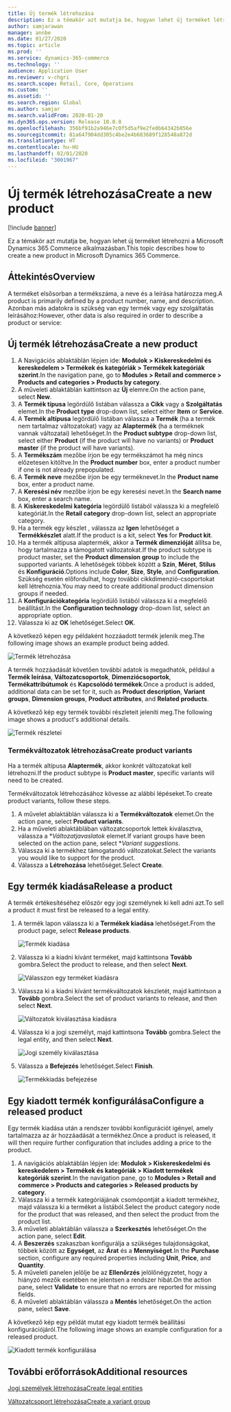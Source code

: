 ```yaml
---
title: Új termék létrehozása
description: Ez a témakör azt mutatja be, hogyan lehet új terméket létrehozni a Microsoft Dynamics 365 Commerce alkalmazásban.
author: samjarawan
manager: annbe
ms.date: 01/27/2020
ms.topic: article
ms.prod: ''
ms.service: dynamics-365-commerce
ms.technology: ''
audience: Application User
ms.reviewer: v-chgri
ms.search.scope: Retail, Core, Operations
ms.custom: ''
ms.assetid: ''
ms.search.region: Global
ms.author: samjar
ms.search.validFrom: 2020-01-20
ms.dyn365.ops.version: Release 10.0.8
ms.openlocfilehash: 356bf91b2a946e7c0f5d5af9e2fe0b64342b856e
ms.sourcegitcommit: 81a647904dd305c4be2e4b683689f128548a872d
ms.translationtype: HT
ms.contentlocale: hu-HU
ms.lasthandoff: 02/01/2020
ms.locfileid: "3001967"
---
```

# <a name="create-a-new-product"></a><span data-ttu-id="9454e-103">Új termék létrehozása</span><span class="sxs-lookup"><span data-stu-id="9454e-103">Create a new product</span></span>


[!include [banner](includes/banner.md)]

<span data-ttu-id="9454e-104">Ez a témakör azt mutatja be, hogyan lehet új terméket létrehozni a Microsoft Dynamics 365 Commerce alkalmazásban.</span><span class="sxs-lookup"><span data-stu-id="9454e-104">This topic describes how to create a new product in Microsoft Dynamics 365 Commerce.</span></span>

## <a name="overview"></a><span data-ttu-id="9454e-105">Áttekintés</span><span class="sxs-lookup"><span data-stu-id="9454e-105">Overview</span></span>

<span data-ttu-id="9454e-106">A terméket elsősorban a termékszáma, a neve és a leírása határozza meg.</span><span class="sxs-lookup"><span data-stu-id="9454e-106">A product is primarily defined by a product number, name, and description.</span></span> <span data-ttu-id="9454e-107">Azonban más adatokra is szükség van egy termék vagy egy szolgáltatás leírásához:</span><span class="sxs-lookup"><span data-stu-id="9454e-107">However, other data is also required in order to describe a product or service:</span></span>

## <a name="create-a-new-product"></a><span data-ttu-id="9454e-108">Új termék létrehozása</span><span class="sxs-lookup"><span data-stu-id="9454e-108">Create a new product</span></span>

1. <span data-ttu-id="9454e-109">A Navigációs ablaktáblán lépjen ide: **Modulok \> Kiskereskedelmi és kereskedelem \> Termékek és kategóriák \> Termékek kategóriák szerint**.</span><span class="sxs-lookup"><span data-stu-id="9454e-109">In the navigation pane, go to **Modules \> Retail and commerce \> Products and categories \> Products by category**.</span></span>
1. <span data-ttu-id="9454e-110">A műveleti ablaktáblán kattintson az **Új** elemre.</span><span class="sxs-lookup"><span data-stu-id="9454e-110">On the action pane, select **New**.</span></span>
1. <span data-ttu-id="9454e-111">A **Termék típusa** legördülő listában válassza a **Cikk** vagy a **Szolgáltatás** elemet.</span><span class="sxs-lookup"><span data-stu-id="9454e-111">In the **Product type** drop-down list, select either **Item** or **Service**.</span></span>
1. <span data-ttu-id="9454e-112">A **Termék altípusa** legördülő listában válassza a **Termék** (ha a termék nem tartalmaz változatokat) vagy az **Alaptermék** (ha a terméknek vannak változatai) lehetőséget.</span><span class="sxs-lookup"><span data-stu-id="9454e-112">In the **Product subtype** drop-down list, select either **Product** (if the product will have no variants) or **Product master** (if the product will have variants).</span></span>
1. <span data-ttu-id="9454e-113">A **Termékszám** mezőbe írjon be egy termékszámot ha még nincs előzetesen kitöltve.</span><span class="sxs-lookup"><span data-stu-id="9454e-113">In the **Product number** box, enter a product number if one is not already prepopulated.</span></span>
1. <span data-ttu-id="9454e-114">A **Termék neve** mezőbe írjon be egy terméknevet.</span><span class="sxs-lookup"><span data-stu-id="9454e-114">In the **Product name** box, enter a product name.</span></span>
1. <span data-ttu-id="9454e-115">A **Keresési név** mezőbe írjon be egy keresési nevet.</span><span class="sxs-lookup"><span data-stu-id="9454e-115">In the **Search name** box, enter a search name.</span></span>
1. <span data-ttu-id="9454e-116">A **Kiskereskedelmi kategória** legördülő listából válassza ki a megfelelő kategóriát.</span><span class="sxs-lookup"><span data-stu-id="9454e-116">In the **Retail category** drop-down list, select an appropriate category.</span></span>
1. <span data-ttu-id="9454e-117">Ha a termék egy készlet , válassza az **Igen** lehetőséget a **Termékkészlet** alatt.</span><span class="sxs-lookup"><span data-stu-id="9454e-117">If the product is a kit, select **Yes** for **Product kit**.</span></span>
1. <span data-ttu-id="9454e-118">Ha a termék altípusa alaptermék, akkor a **Termék dimenzióját** állítsa be, hogy tartalmazza a támogatott változatokat.</span><span class="sxs-lookup"><span data-stu-id="9454e-118">If the product subtype is product master, set the **Product dimension group** to include the supported variants.</span></span> <span data-ttu-id="9454e-119">A lehetőségek többek között a **Szín**, **Méret**, **Stílus** és **Konfiguráció**.</span><span class="sxs-lookup"><span data-stu-id="9454e-119">Options include **Color**, **Size**, **Style**, and **Configuration**.</span></span> <span data-ttu-id="9454e-120">Szükség esetén előfordulhat, hogy további cikkdimenzió-csoportokat kell létrehoznia.</span><span class="sxs-lookup"><span data-stu-id="9454e-120">You may need to create additional product dimension groups if needed.</span></span>
1. <span data-ttu-id="9454e-121">A **Konfigurációkategória** legördülő listából válassza ki a megfelelő beállítást.</span><span class="sxs-lookup"><span data-stu-id="9454e-121">In the **Configuration technology** drop-down list, select an appropriate option.</span></span>
1. <span data-ttu-id="9454e-122">Válassza ki az **OK** lehetőséget.</span><span class="sxs-lookup"><span data-stu-id="9454e-122">Select **OK**.</span></span>

<span data-ttu-id="9454e-123">A következő képen egy példaként hozzáadott termék jelenik meg.</span><span class="sxs-lookup"><span data-stu-id="9454e-123">The following image shows an example product being added.</span></span>

![Termék létrehozása](media/create-new-product.png)

<span data-ttu-id="9454e-125">A termék hozzáadását követően további adatok is megadhatók, például a **Termék leírása**, **Változatcsoportok**, **Dimenziócsoportok**, **Termékattribútumok** és **Kapcsolódó termékek**.</span><span class="sxs-lookup"><span data-stu-id="9454e-125">Once a product is added, additional data can be set for it, such as **Product description**, **Variant groups**, **Dimension groups**, **Product attributes**, and **Related products**.</span></span>

<span data-ttu-id="9454e-126">A következő kép egy termék további részleteit jeleníti meg.</span><span class="sxs-lookup"><span data-stu-id="9454e-126">The following image shows a product's additional details.</span></span>

![Termék részletei](media/create-new-product-2.png)

### <a name="create-product-variants"></a><span data-ttu-id="9454e-128">Termékváltozatok létrehozása</span><span class="sxs-lookup"><span data-stu-id="9454e-128">Create product variants</span></span>

<span data-ttu-id="9454e-129">Ha a termék altípusa **Alaptermék**, akkor konkrét változatokat kell létrehozni.</span><span class="sxs-lookup"><span data-stu-id="9454e-129">If the product subtype is **Product master**, specific variants will need to be created.</span></span> 

<span data-ttu-id="9454e-130">Termékváltozatok létrehozásához kövesse az alábbi lépéseket.</span><span class="sxs-lookup"><span data-stu-id="9454e-130">To create product variants, follow these steps.</span></span>

1. <span data-ttu-id="9454e-131">A művelet ablaktáblán válassza ki a **Termékváltozatok** elemet.</span><span class="sxs-lookup"><span data-stu-id="9454e-131">On the action pane, select **Product variants**.</span></span>
1. <span data-ttu-id="9454e-132">Ha a műveleti ablaktáblában változatcsoportok lettek kiválasztva, válassza a \**Változatjavaslatok* elemet.</span><span class="sxs-lookup"><span data-stu-id="9454e-132">If variant groups have been selected on the action pane, select \**Variant suggestions*.</span></span>
1. <span data-ttu-id="9454e-133">Válassza ki a termékhez támogatandó változatokat.</span><span class="sxs-lookup"><span data-stu-id="9454e-133">Select the variants you would like to support for the product.</span></span>
1. <span data-ttu-id="9454e-134">Válassza a **Létrehozása** lehetőséget.</span><span class="sxs-lookup"><span data-stu-id="9454e-134">Select **Create**.</span></span>

## <a name="release-a-product"></a><span data-ttu-id="9454e-135">Egy termék kiadása</span><span class="sxs-lookup"><span data-stu-id="9454e-135">Release a product</span></span>

<span data-ttu-id="9454e-136">A termék értékesítéséhez először egy jogi személynek ki kell adni azt.</span><span class="sxs-lookup"><span data-stu-id="9454e-136">To sell a product it must first be released to a legal entity.</span></span>

1. <span data-ttu-id="9454e-137">A termék lapon válassza ki a **Termékek kiadása** lehetőséget.</span><span class="sxs-lookup"><span data-stu-id="9454e-137">From the product page, select **Release products**.</span></span>

    ![Termék kiadása](media/create-new-product-3.png)

1. <span data-ttu-id="9454e-139">Válassza ki a kiadni kívánt terméket, majd kattintsona **Tovább** gombra.</span><span class="sxs-lookup"><span data-stu-id="9454e-139">Select the product to release, and then select **Next**.</span></span>

    ![Válasszon egy terméket kiadásra](media/create-new-product-4.png)

1. <span data-ttu-id="9454e-141">Válassza ki a kiadni kívánt termékváltozatok készletét, majd kattintson a **Tovább** gombra.</span><span class="sxs-lookup"><span data-stu-id="9454e-141">Select the set of product variants to release, and then select **Next**.</span></span>

    ![Változatok kiválasztása kiadásra](media/create-new-product-5.png)

1. <span data-ttu-id="9454e-143">Válassza ki a jogi személyt, majd kattintsona **Tovább** gombra.</span><span class="sxs-lookup"><span data-stu-id="9454e-143">Select the legal entity, and then select **Next**.</span></span>

    ![Jogi személy kiválasztása](media/create-new-product-6.png)

1. <span data-ttu-id="9454e-145">Válassza a **Befejezés** lehetőséget.</span><span class="sxs-lookup"><span data-stu-id="9454e-145">Select **Finish**.</span></span>

    ![Termékkiadás befejezése](media/create-new-product-7.png)

## <a name="configure-a-released-product"></a><span data-ttu-id="9454e-147">Egy kiadott termék konfigurálása</span><span class="sxs-lookup"><span data-stu-id="9454e-147">Configure a released product</span></span>

<span data-ttu-id="9454e-148">Egy termék kiadása után a rendszer további konfigurációt igényel, amely tartalmazza az ár hozzáadását a termékhez.</span><span class="sxs-lookup"><span data-stu-id="9454e-148">Once a product is released, it will then require further configuration that includes adding a price to the product.</span></span>

1. <span data-ttu-id="9454e-149">A navigációs ablaktáblán lépjen ide: **Modulok \> Kiskereskedelmi és kereskedelem \> Termékek és kategóriák \> Kiadott termékek kategóriák szerint**.</span><span class="sxs-lookup"><span data-stu-id="9454e-149">In the navigation pane, go to **Modules \> Retail and commerce \> Products and categories \> Released products by category**.</span></span>
1. <span data-ttu-id="9454e-150">Válassza ki a termék kategóriájának csomópontját a kiadott termékhez, majd válassza ki a terméket a listából.</span><span class="sxs-lookup"><span data-stu-id="9454e-150">Select the product category node for the product that was released, and then select the product from the product list.</span></span>
1. <span data-ttu-id="9454e-151">A műveleti ablaktáblán válassza a **Szerkesztés** lehetőséget.</span><span class="sxs-lookup"><span data-stu-id="9454e-151">On the action pane, select **Edit**.</span></span>
1. <span data-ttu-id="9454e-152">A **Beszerzés** szakaszban konfigurálja a szükséges tulajdonságokat, többek között az **Egységet**, az **Árat** és a **Mennyiséget**.</span><span class="sxs-lookup"><span data-stu-id="9454e-152">In the **Purchase** section, configure any required properties including **Unit**, **Price**,  and **Quantity**.</span></span>
1. <span data-ttu-id="9454e-153">A műveleti panelen jelölje be az **Ellenőrzés** jelölőnégyzetet, hogy a hiányzó mezők esetében ne jelentsen a rendszer hibát.</span><span class="sxs-lookup"><span data-stu-id="9454e-153">On the action pane, select **Validate** to ensure that no errors are reported for missing fields.</span></span>
1. <span data-ttu-id="9454e-154">A műveleti ablaktáblán válassza a **Mentés** lehetőséget.</span><span class="sxs-lookup"><span data-stu-id="9454e-154">On the action pane, select **Save**.</span></span>

<span data-ttu-id="9454e-155">A következő kép egy példát mutat egy kiadott termék beállítási konfigurációjáról.</span><span class="sxs-lookup"><span data-stu-id="9454e-155">The following image shows an example configuration for a released product.</span></span>

![Kiadott termék konfigurálása](media/create-new-product-8.png)

## <a name="additional-resources"></a><span data-ttu-id="9454e-157">További erőforrások</span><span class="sxs-lookup"><span data-stu-id="9454e-157">Additional resources</span></span>

[<span data-ttu-id="9454e-158">Jogi személyek létrehozása</span><span class="sxs-lookup"><span data-stu-id="9454e-158">Create legal entities</span></span>](channels-legal-entities.md)

[<span data-ttu-id="9454e-159">Változatcsoport létrehozása</span><span class="sxs-lookup"><span data-stu-id="9454e-159">Create a variant group</span></span>](create-variant-group.md) 

